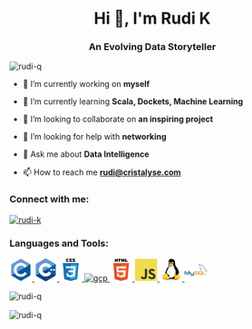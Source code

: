 <h1 align="center">Hi 👋, I'm Rudi K</h1>
<h3 align="center">An Evolving Data Storyteller</h3>

<p align="left"> <img src="https://komarev.com/ghpvc/?username=rudi-q&label=Profile%20views&color=0e75b6&style=flat" alt="rudi-q" /> </p>

- 🔭 I’m currently working on **myself**

- 🌱 I’m currently learning **Scala, Dockets, Machine Learning**

- 👯 I’m looking to collaborate on **an inspiring project**

- 🤝 I’m looking for help with **networking**

- 💬 Ask me about **Data Intelligence**

- 📫 How to reach me **rudi@cristalyse.com**

<h3 align="left">Connect with me:</h3>
<p align="left">
<a href="https://linkedin.com/in/rudi-k" target="blank"><img align="center" src="https://raw.githubusercontent.com/rahuldkjain/github-profile-readme-generator/master/src/images/icons/Social/linked-in-alt.svg" alt="rudi-k" height="30" width="40" /></a>
</p>

<h3 align="left">Languages and Tools:</h3>
<p align="left"> <a href="https://www.cprogramming.com/" target="_blank" rel="noreferrer"> <img src="https://raw.githubusercontent.com/devicons/devicon/master/icons/c/c-original.svg" alt="c" width="40" height="40"/> </a> <a href="https://www.w3schools.com/cpp/" target="_blank" rel="noreferrer"> <img src="https://raw.githubusercontent.com/devicons/devicon/master/icons/cplusplus/cplusplus-original.svg" alt="cplusplus" width="40" height="40"/> </a> <a href="https://www.w3schools.com/css/" target="_blank" rel="noreferrer"> <img src="https://raw.githubusercontent.com/devicons/devicon/master/icons/css3/css3-original-wordmark.svg" alt="css3" width="40" height="40"/> </a> <a href="https://cloud.google.com" target="_blank" rel="noreferrer"> <img src="https://www.vectorlogo.zone/logos/google_cloud/google_cloud-icon.svg" alt="gcp" width="40" height="40"/> </a> <a href="https://www.w3.org/html/" target="_blank" rel="noreferrer"> <img src="https://raw.githubusercontent.com/devicons/devicon/master/icons/html5/html5-original-wordmark.svg" alt="html5" width="40" height="40"/> </a> <a href="https://developer.mozilla.org/en-US/docs/Web/JavaScript" target="_blank" rel="noreferrer"> <img src="https://raw.githubusercontent.com/devicons/devicon/master/icons/javascript/javascript-original.svg" alt="javascript" width="40" height="40"/> </a> <a href="https://www.linux.org/" target="_blank" rel="noreferrer"> <img src="https://raw.githubusercontent.com/devicons/devicon/master/icons/linux/linux-original.svg" alt="linux" width="40" height="40"/> </a> <a href="https://www.mysql.com/" target="_blank" rel="noreferrer"> <img src="https://raw.githubusercontent.com/devicons/devicon/master/icons/mysql/mysql-original-wordmark.svg" alt="mysql" width="40" height="40"/> </a> </p>

<p><img align="center" src="https://github-readme-stats.vercel.app/api/top-langs?username=rudi-q&show_icons=true&locale=en&layout=compact" alt="rudi-q" /></p>

<p><img align="center" src="https://github-readme-streak-stats.herokuapp.com/?user=rudi-q&" alt="rudi-q" /></p>
